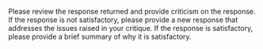  Please review the response returned and provide criticism on the response. If the response is not satisfactory, please provide a new response that addresses the issues raised in your critique. If the response is satisfactory, please provide a brief summary of why it is satisfactory.
